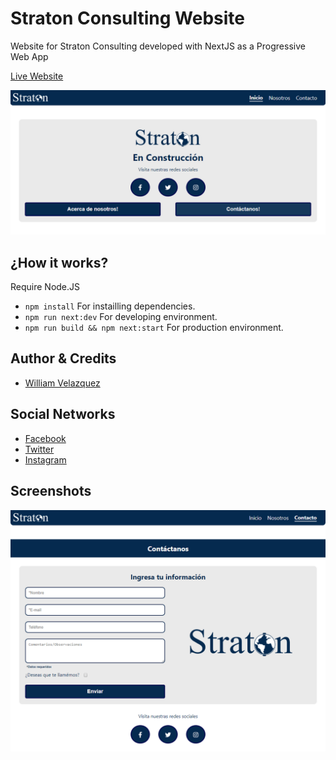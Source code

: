 # Straton Consulting Website

Website for Straton Consulting developed with NextJS as a Progressive Web App

[Live Website](https://straton-website-mvhktvfnle.now.sh)

![Home Page](./.readme-static/Home.png)

## ¿How it works?

Require Node.JS

* `npm install` For instailling dependencies.
* `npm run next:dev` For developing environment.
* `npm run build && npm next:start` For production environment.

## Author & Credits

- [William Velazquez](https://twitter.com/@WilliamVlazquez)

## Social Networks

- [Facebook]()
- [Twitter]()
- [Instagram]()

## Screenshots

![Contact Form](./.readme-static/Contact.png)
